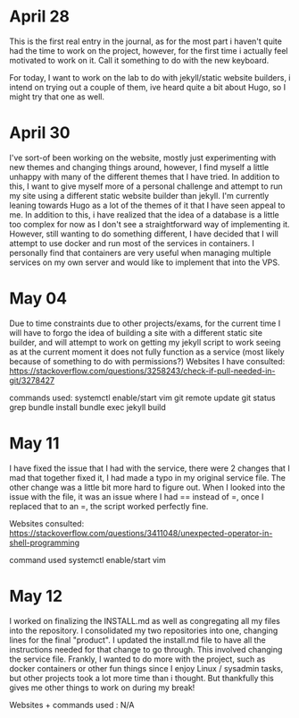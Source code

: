 # April 28
This is the first real entry in the journal, as for the most part i haven't quite had the time to work on the project, however, for the first time i actually feel motivated to work on it. Call it something to do with the new keyboard. 

For today, I want to work on the lab to do with jekyll/static website builders, i intend on trying out a couple of them, ive heard quite a bit about Hugo, so I might try that one as well. 

# April 30

I've sort-of been working on the website, mostly just experimenting with new themes and changing things around, however, I find myself a little unhappy with many of the different themes that I have tried. In addition to this, I want to give myself more of a personal challenge and attempt to run my site using a different static website builder than jekyll. I'm currently leaning towards Hugo as a lot of the themes of it that I have seen appeal to me. In addition to this, i have realized that the idea of a database is a little too complex for now as I don't see a straightforward way of implementing it. However, still wanting to do something different, I have decided that I will attempt to use docker and run most of the services in containers. I personally find that containers are very useful when managing multiple services on my own server and would like to implement that into the VPS. 

# May 04
Due to time constraints due to other projects/exams, for the current time I will have to forgo the idea of
building a site with a different static site builder, and will attempt to work on getting my jekyll script to work
seeing as at the current moment it does not fully function as a service (most likely because of something to
do with permissions?)
Websites I have consulted:
https://stackoverflow.com/questions/3258243/check-if-pull-needed-in-git/3278427

commands used:
systemctl enable/start
vim
git remote update
git status
grep
bundle install
bundle exec jekyll build

# May 11

I have fixed the issue that I had with the service, there were 2 changes that I mad that together fixed it, I had made a typo in my original service file. The other change was a little bit more hard to figure out. When I looked into the issue with the file, it was an issue where I had == instead of =, once I replaced that to an =, the script worked perfectly fine. 

Websites consulted:
https://stackoverflow.com/questions/3411048/unexpected-operator-in-shell-programming

command used
systemctl enable/start
vim

# May 12

I worked on finalizing the INSTALL.md as well as congregating all my files into the repository. I consolidated my two repositories into one, changing lines for the final "product". I updated the install.md file to have all the instructions needed for that change to go through. This involved changing the service file. Frankly, I wanted to do more with the project, such as docker containers or other fun things since I enjoy Linux / sysadmin tasks, but other projects took a lot more time than i thought. But thankfully this gives me other things to work on during my break!

Websites + commands used : N/A
